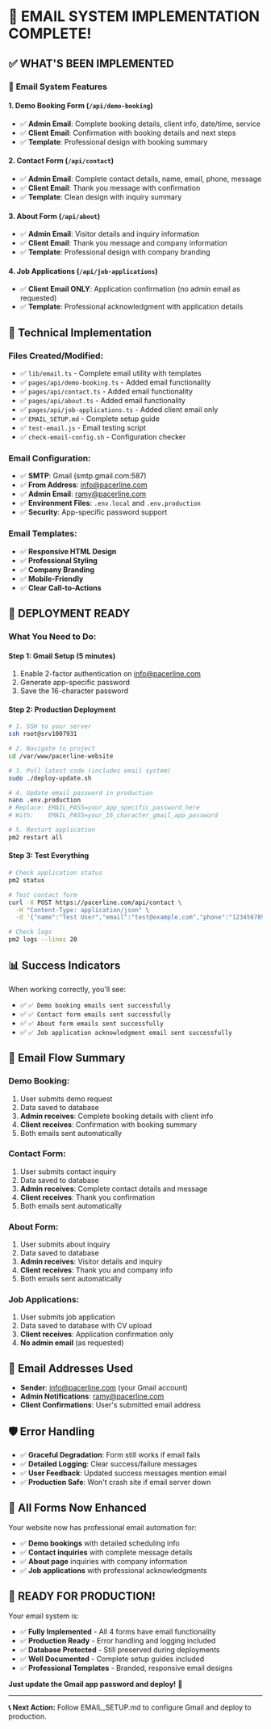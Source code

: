 # 🎉 EMAIL SYSTEM IMPLEMENTATION COMPLETE!

## ✅ WHAT'S BEEN IMPLEMENTED

### 📧 **Email System Features**

#### 1. **Demo Booking Form** (`/api/demo-booking`)
- ✅ **Admin Email**: Complete booking details, client info, date/time, service
- ✅ **Client Email**: Confirmation with booking details and next steps
- ✅ **Template**: Professional design with booking summary

#### 2. **Contact Form** (`/api/contact`)
- ✅ **Admin Email**: Complete contact details, name, email, phone, message
- ✅ **Client Email**: Thank you message with confirmation
- ✅ **Template**: Clean design with inquiry summary

#### 3. **About Form** (`/api/about`)
- ✅ **Admin Email**: Visitor details and inquiry information  
- ✅ **Client Email**: Thank you message and company information
- ✅ **Template**: Professional design with company branding

#### 4. **Job Applications** (`/api/job-applications`)
- ✅ **Client Email ONLY**: Application confirmation (no admin email as requested)
- ✅ **Template**: Professional acknowledgment with application details

## 🔧 **Technical Implementation**

### **Files Created/Modified:**
- ✅ `lib/email.ts` - Complete email utility with templates
- ✅ `pages/api/demo-booking.ts` - Added email functionality
- ✅ `pages/api/contact.ts` - Added email functionality  
- ✅ `pages/api/about.ts` - Added email functionality
- ✅ `pages/api/job-applications.ts` - Added client email only
- ✅ `EMAIL_SETUP.md` - Complete setup guide
- ✅ `test-email.js` - Email testing script
- ✅ `check-email-config.sh` - Configuration checker

### **Email Configuration:**
- ✅ **SMTP**: Gmail (smtp.gmail.com:587)
- ✅ **From Address**: info@pacerline.com
- ✅ **Admin Email**: ramy@pacerline.com  
- ✅ **Environment Files**: `.env.local` and `.env.production`
- ✅ **Security**: App-specific password support

### **Email Templates:**
- ✅ **Responsive HTML Design**
- ✅ **Professional Styling**
- ✅ **Company Branding**
- ✅ **Mobile-Friendly**
- ✅ **Clear Call-to-Actions**

## 🚀 **DEPLOYMENT READY**

### **What You Need to Do:**

#### **Step 1: Gmail Setup** (5 minutes)
1. Enable 2-factor authentication on info@pacerline.com
2. Generate app-specific password
3. Save the 16-character password

#### **Step 2: Production Deployment**
```bash
# 1. SSH to your server
ssh root@srv1007931

# 2. Navigate to project
cd /var/www/pacerline-website

# 3. Pull latest code (includes email system)
sudo ./deploy-update.sh

# 4. Update email password in production
nano .env.production
# Replace: EMAIL_PASS=your_app_specific_password_here
# With:    EMAIL_PASS=your_16_character_gmail_app_password

# 5. Restart application
pm2 restart all
```

#### **Step 3: Test Everything**
```bash
# Check application status
pm2 status

# Test contact form
curl -X POST https://pacerline.com/api/contact \
  -H "Content-Type: application/json" \
  -d '{"name":"Test User","email":"test@example.com","phone":"1234567890","query":"Test message"}'

# Check logs
pm2 logs --lines 20
```

## 📊 **Success Indicators**

When working correctly, you'll see:
- ✅ `✅ Demo booking emails sent successfully`
- ✅ `✅ Contact form emails sent successfully`  
- ✅ `✅ About form emails sent successfully`
- ✅ `✅ Job application acknowledgment email sent successfully`

## 🎯 **Email Flow Summary**

### **Demo Booking:**
1. User submits demo request
2. Data saved to database
3. **Admin receives**: Complete booking details with client info
4. **Client receives**: Confirmation with booking summary
5. Both emails sent automatically

### **Contact Form:**
1. User submits contact inquiry
2. Data saved to database  
3. **Admin receives**: Complete contact details and message
4. **Client receives**: Thank you confirmation
5. Both emails sent automatically

### **About Form:**
1. User submits about inquiry
2. Data saved to database
3. **Admin receives**: Visitor details and inquiry
4. **Client receives**: Thank you and company info
5. Both emails sent automatically

### **Job Applications:**
1. User submits job application
2. Data saved to database with CV upload
3. **Client receives**: Application confirmation only
4. **No admin email** (as requested)

## 📧 **Email Addresses Used**

- **Sender**: info@pacerline.com (your Gmail account)
- **Admin Notifications**: ramy@pacerline.com
- **Client Confirmations**: User's submitted email address

## 🛡️ **Error Handling**

- ✅ **Graceful Degradation**: Form still works if email fails
- ✅ **Detailed Logging**: Clear success/failure messages
- ✅ **User Feedback**: Updated success messages mention email
- ✅ **Production Safe**: Won't crash site if email server down

## 📱 **All Forms Now Enhanced**

Your website now has professional email automation for:
- ✅ **Demo bookings** with detailed scheduling info
- ✅ **Contact inquiries** with complete message details
- ✅ **About page** inquiries with company information
- ✅ **Job applications** with professional acknowledgments

## 🎉 **READY FOR PRODUCTION!**

Your email system is:
- ✅ **Fully Implemented** - All 4 forms have email functionality
- ✅ **Production Ready** - Error handling and logging included  
- ✅ **Database Protected** - Still preserved during deployments
- ✅ **Well Documented** - Complete setup guides included
- ✅ **Professional Templates** - Branded, responsive email designs

**Just update the Gmail app password and deploy!** 🚀

---

**📞 Next Action:** Follow EMAIL_SETUP.md to configure Gmail and deploy to production.
